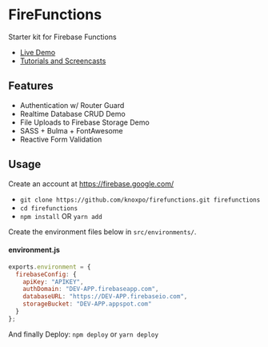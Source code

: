 # FireFunctions
Starter kit for Firebase Functions

- [Live Demo](https://firestarter-96e460.firebaseapp.com/)
- [Tutorials and Screencasts](https://medium.com/knoxpo)

## Features

- Authentication w/ Router Guard
- Realtime Database CRUD Demo
- File Uploads to Firebase Storage Demo
- SASS + Bulma + FontAwesome
- Reactive Form Validation

## Usage

Create an account at https://firebase.google.com/

- `git clone https://github.com/knoxpo/firefunctions.git firefunctions`
- `cd firefunctions`
- `npm install` OR `yarn add`

Create the environment files below in `src/environments/`.

#### environment.js
```javascript
exports.environment = {
  firebaseConfig: {
    apiKey: "APIKEY",
    authDomain: "DEV-APP.firebaseapp.com",
    databaseURL: "https://DEV-APP.firebaseio.com",
    storageBucket: "DEV-APP.appspot.com"
  }
};
```

And finally Deploy: `npm deploy` or `yarn deploy`

